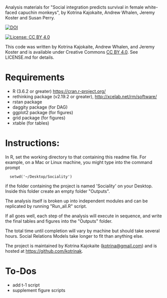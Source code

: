 Analysis materials for "Social integration predicts survival in female white-faced capuchin monkeys", by Kotrina Kajokaite, Andrew Whalen, Jeremy Koster and Susan Perry.

[![DOI](https://zenodo.org/badge/DOI/10.5281/zenodo.6426106.svg)](https://doi.org/10.5281/zenodo.6426106)


[![License: CC BY 4.0](https://licensebuttons.net/l/by/4.0/80x15.png)](https://creativecommons.org/licenses/by/4.0/)

This code was written by Kotrina Kajokaite, Andrew Whalen, and Jeremy Koster and is available under Creative Commons [CC BY 4.0](https://creativecommons.org/licenses/by/4.0/). See LICENSE.md for details.


# Requirements

- R (3.6.2 or greater) https://cran.r-project.org/
- rethinking package (v2.19.2 or greater), http://xcelab.net/rm/software/
- rstan package
- daggity package (for DAG)
- ggplot2 package (for figures)
- grid package (for figures)
- xtable (for tables)

# Instructions:

In R, set the working directory to that containing this readme file. For example, on a Mac or Linux machine, you might type into the command prompt

```
  setwd('~/Desktop/Sociality')
```

if the folder containing the project is named 'Sociality' on your Desktop. Inside this folder create an empty folder "Outputs".

The analysis itself is broken up into independent modules and can be replicated by running "Run_all.R" script.

If all goes well, each step of the analysis will execute in sequence, and write the final tables and figures into the "Outputs" folder. 

The total time until completion will vary by machine but should take several hours. Social Relations Models take longer to fit than anything else.

The project is maintained by Kotrina Kajokaite (kotrina@gmail.com) and is hosted at https://github.com/kotrinak.

# To-Dos

- add t-1 script
- supplement figure scripts
